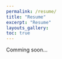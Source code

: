 ```yaml
---
permalink: /resume/
title: "Resume"
excerpt: "Resume"
layouts_gallery:
toc: true
---
```

Comming soon...

